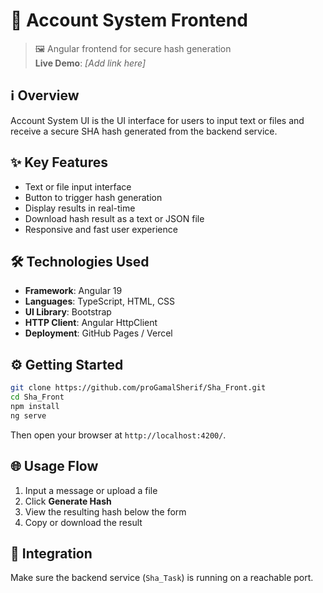 
# 🧾 Account System Frontend

> 🖼️ Angular frontend for secure hash generation  
> **Live Demo**: _[Add link here]_

## ℹ️ Overview
Account System UI is the UI interface for users to input text or files and receive a secure SHA hash generated from the backend service.

## ✨ Key Features
- Text or file input interface
- Button to trigger hash generation
- Display results in real-time
- Download hash result as a text or JSON file
- Responsive and fast user experience

## 🛠 Technologies Used
- **Framework**: Angular 19
- **Languages**: TypeScript, HTML, CSS
- **UI Library**: Bootstrap
- **HTTP Client**: Angular HttpClient
- **Deployment**: GitHub Pages / Vercel

## ⚙️ Getting Started
```bash
git clone https://github.com/proGamalSherif/Sha_Front.git
cd Sha_Front
npm install
ng serve
```
Then open your browser at `http://localhost:4200/`.

## 🌐 Usage Flow
1. Input a message or upload a file
2. Click **Generate Hash**
3. View the resulting hash below the form
4. Copy or download the result

## 🔄 Integration
Make sure the backend service (`Sha_Task`) is running on a reachable port.
